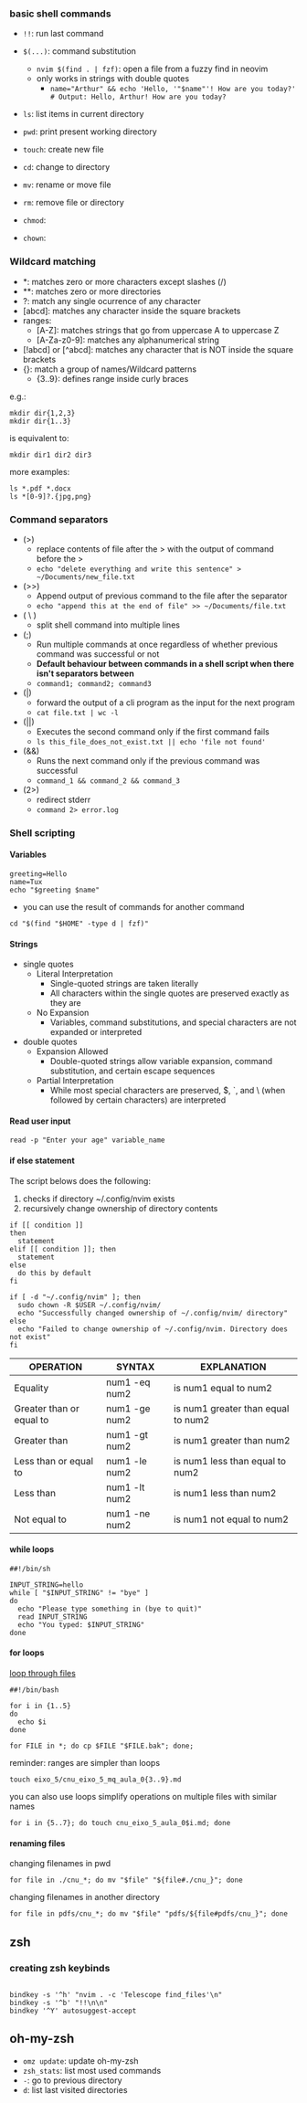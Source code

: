 

### basic shell commands

- `!!`: run last command
- `$(...)`: command substitution
  - `nvim $(find . | fzf)`: open a file from a fuzzy find in neovim
  - only works in strings with double quotes
    - `name="Arthur" && echo 'Hello, '"$name"'! How are you today?'  # Output: Hello, Arthur! How are you today?`

- `ls`: list items in current directory
- `pwd`: print present working directory
- `touch`: create new file
- `cd`: change to directory
- `mv`: rename or move file
- `rm`: remove file or directory
- `chmod`: 
- `chown`: 


### Wildcard matching

- *: matches zero or more characters except slashes (/)
- **: matches zero or more directories
- ?: match any single ocurrence of any character
- [abcd]: matches any character inside the square brackets
- ranges:
  - [A-Z]: matches strings that go from uppercase A to uppercase Z
  - [A-Za-z0-9]: matches any alphanumerical string
- [!abcd] or [^abcd]: matches any character that is NOT inside the square brackets
- {}: match a group of names/Wildcard patterns
  - {3..9}: defines range inside curly braces

e.g.:
```shell
mkdir dir{1,2,3}
mkdir dir{1..3}
```
is equivalent to:
```shell
mkdir dir1 dir2 dir3
```

more examples:

```shell
ls *.pdf *.docx
ls *[0-9]?.{jpg,png}
```

### Command separators

- (>)
  - replace contents of file after the > with the output of command before the >
  - ```echo "delete everything and write this sentence" > ~/Documents/new_file.txt```
- (>>)
  - Append output of previous command to the file after the separator
  - ```echo "append this at the end of file" >> ~/Documents/file.txt```
- ( \ )
  - split shell command into multiple lines
- (;)
  - Run multiple commands at once regardless of whether previous command was successful or not
  - **Default behaviour between commands in a shell script when there isn't separators between**
  - ```command1; command2; command3```
- (|)
  - forward the output of a cli program as the input for the next program
  - `cat file.txt | wc -l`
- (||)
  - Executes the second command only if the first command fails
  - `ls this_file_does_not_exist.txt || echo 'file not found'`
- (&&)
  - Runs the next command only if the previous command was successful
  - ```command_1 && command_2 && command_3```
- (2>)
  - redirect stderr
  - ```command 2> error.log```

### Shell scripting

#### Variables

```shell
greeting=Hello
name=Tux
echo "$greeting $name"
```

- you can use the result of commands for another command

```shell
cd "$(find "$HOME" -type d | fzf)"
```

#### Strings

- single quotes
  - Literal Interpretation
    - Single-quoted strings are taken literally
    - All characters within the single quotes are preserved exactly as they are
  - No Expansion
    - Variables, command substitutions, and special characters are not expanded or interpreted
- double quotes
  - Expansion Allowed
    - Double-quoted strings allow variable expansion, command substitution, and certain escape sequences
  - Partial Interpretation
    - While most special characters are preserved, $, `, and \ (when followed by certain characters) are interpreted


#### Read user input

```shell
read -p "Enter your age" variable_name
```


#### if else statement

The script belows does the following:
1. checks if directory ~/.config/nvim exists
2. recursively change ownership of directory contents

```shell
if [[ condition ]]
then
  statement
elif [[ condition ]]; then
  statement
else
  do this by default
fi
```

```shell
if [ -d "~/.config/nvim" ]; then
  sudo chown -R $USER ~/.config/nvim/
  echo "Successfully changed ownership of ~/.config/nvim/ directory"
else
  echo "Failed to change ownership of ~/.config/nvim. Directory does not exist"
fi
```

| OPERATION | SYNTAX | EXPLANATION |
| --- | --- | --- |
| Equality | num1 -eq num2 | is num1 equal to num2 |
| Greater than or equal to | num1 -ge num2 | is num1 greater than equal to num2 |
| Greater than | num1 -gt num2 | is num1 greater than num2 |
| Less than or equal to | num1 -le num2 | is num1 less than equal to num2 |
| Less than | num1 -lt num2 | is num1 less than num2 |
| Not equal to | num1 -ne num2 | is num1 not equal to num2 |

#### while loops

```shell
##!/bin/sh

INPUT_STRING=hello
while [ "$INPUT_STRING" != "bye" ]
do
  echo "Please type something in (bye to quit)"
  read INPUT_STRING
  echo "You typed: $INPUT_STRING"
done
```

#### for loops

[loop through files](https://www.digitalocean.com/community/tutorials/workflow-loop-through-files-in-a-directory)

```shell
##!/bin/bash

for i in {1..5}
do
  echo $i
done
```
```shell
for FILE in *; do cp $FILE "$FILE.bak"; done;
```

reminder: ranges are simpler than loops

```shell
touch eixo_5/cnu_eixo_5_mq_aula_0{3..9}.md
```

you can also use loops simplify operations on multiple files with similar names

```shell
for i in {5..7}; do touch cnu_eixo_5_aula_0$i.md; done
```

#### renaming files

changing filenames in pwd
```shell
for file in ./cnu_*; do mv "$file" "${file#./cnu_}"; done
```

changing filenames in another directory
```shell
for file in pdfs/cnu_*; do mv "$file" "pdfs/${file#pdfs/cnu_}"; done
```

## zsh



### creating zsh keybinds

```shell

bindkey -s '^h' "nvim . -c 'Telescope find_files'\n"
bindkey -s '^b' "!!\n\n"
bindkey '^Y' autosuggest-accept

```

## oh-my-zsh

- `omz update`: update oh-my-zsh
- `zsh_stats`: list most used commands
- `-`: go to previous directory
- `d`: list last visited directories
